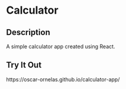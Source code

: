 <h1>Calculator</h1>

<h2>Description</h2>
<p>A simple calculator app created using React.</p>

<h2>Try It Out</h2>
https://oscar-ornelas.github.io/calculator-app/

